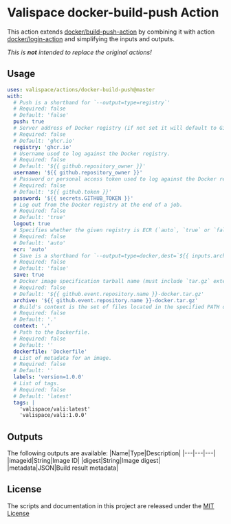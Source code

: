 # Valispace docker-build-push Action

This action extends [docker/build-push-action](https://github.com/docker/build-push-action) by combining it with action [docker/login-action](https://github.com/docker/login-action) and simplifying the inputs and outputs.

_This is **not** intended to replace the original actions!_

## Usage

<!-- start usage -->
```yaml
uses: valispace/actions/docker-build-push@master
with:
  # Push is a shorthand for `--output=type=registry`'
  # Required: false
  # Default: 'false'
  push: true
  # Server address of Docker registry (if not set it will default to GitHub Container Registry).
  # Required: false
  # Default: 'ghcr.io'
  registry: 'ghcr.io'
  # Username used to log against the Docker registry.
  # Required: false
  # Default: '${{ github.repository_owner }}'
  username: '${{ github.repository_owner }}'
  # Password or personal access token used to log against the Docker registry.
  # Required: false
  # Default: '${{ github.token }}'
  password: '${{ secrets.GITHUB_TOKEN }}'
  # Log out from the Docker registry at the end of a job.
  # Required: false
  # Default: 'true'
  logout: true
  # Specifies whether the given registry is ECR (`auto`, `true` or `false`).
  # Required: false
  # Default: 'auto'
  ecr: 'auto'
  # Save is a shorthand for `--output=type=docker,dest=`${{ inputs.archive }}`'
  # Required: false
  # Default: 'false'
  save: true
  # Docker image specification tarball name (must include `tar.gz` extension).
  # Required: false
  # Default: '${{ github.event.repository.name }}-docker.tar.gz'
  archive: '${{ github.event.repository.name }}-docker.tar.gz'
  # Build's context is the set of files located in the specified PATH or URL.
  # Required: false
  # Default: '.'
  context: '.'
  # Path to the Dockerfile.
  # Required: false
  # Default: ''
  dockerfile: 'Dockerfile'
  # List of metadata for an image.
  # Required: false
  # Default: ''
  labels: 'version=1.0.0'
  # List of tags.
  # Required: false
  # Default: 'latest'
  tags: |
    'valispace/vali:latest'
    'valispace/vali:1.0.0'
```
<!-- end usage -->

## Outputs

The following outputs are available:
|Name|Type|Description|
|---|---|---|
|imageid|String|Image ID|
|digest|String|Image digest|
|metadata|JSON|Build result metadata|

## License

The scripts and documentation in this project are released under the [MIT License](LICENSE)
